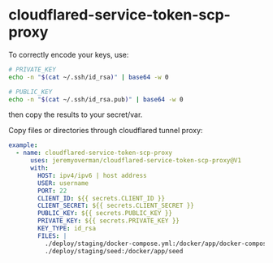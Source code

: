 # cloudflared-service-token-scp-proxy

To correctly encode your keys, use:

```bash
# PRIVATE_KEY
echo -n "$(cat ~/.ssh/id_rsa)" | base64 -w 0

# PUBLIC_KEY
echo -n "$(cat ~/.ssh/id_rsa.pub)" | base64 -w 0
```

then copy the results to your secret/var.

Copy files or directories through cloudflared tunnel proxy:

```yml
example:
  - name: cloudflared-service-token-scp-proxy
      uses: jeremyoverman/cloudflared-service-token-scp-proxy@V1
      with:
        HOST: ipv4/ipv6 | host address
        USER: username
        PORT: 22
        CLIENT_ID: ${{ secrets.CLIENT_ID }}
        CLIENT_SECRET: ${{ secrets.CLIENT_SECRET }}
        PUBLIC_KEY: ${{ secrets.PUBLIC_KEY }}
        PRIVATE_KEY: ${{ secrets.PRIVATE_KEY }}
        KEY_TYPE: id_rsa
        FILES: |
          ./deploy/staging/docker-compose.yml:/docker/app/docker-compose.yml
          ./deploy/staging/seed:/docker/app/seed
```
